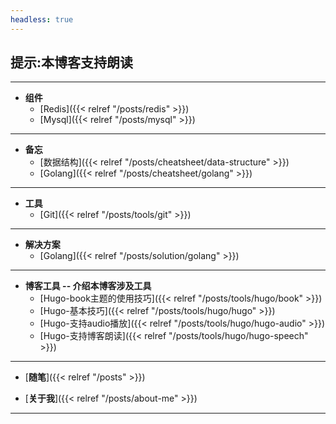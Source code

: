 ```yaml
---
headless: true
---
```


## 提示:本博客支持朗读<audio src="/speech.mp3" preload="none" speech="none">
----


- **组件**
  - [Redis]({{< relref "/posts/redis" >}})
  - [Mysql]({{< relref "/posts/mysql" >}})
----

- **备忘**
  - [数据结构]({{< relref "/posts/cheatsheet/data-structure" >}})
  - [Golang]({{< relref "/posts/cheatsheet/golang" >}})
----



- **工具**
  - [Git]({{< relref "/posts/tools/git" >}})

----

- **解决方案**
  - [Golang]({{< relref "/posts/solution/golang" >}})

----

- **博客工具 -- 介绍本博客涉及工具**
  - [Hugo-book主题的使用技巧]({{< relref "/posts/tools/hugo/book" >}})
  - [Hugo-基本技巧]({{< relref "/posts/tools/hugo/hugo" >}})
  - [Hugo-支持audio播放]({{< relref "/posts/tools/hugo/hugo-audio" >}})
  - [Hugo-支持博客朗读]({{< relref "/posts/tools/hugo/hugo-speech" >}})

----

- [**随笔**]({{< relref "/posts" >}})

- [**关于我**]({{< relref "/posts/about-me" >}})

----


